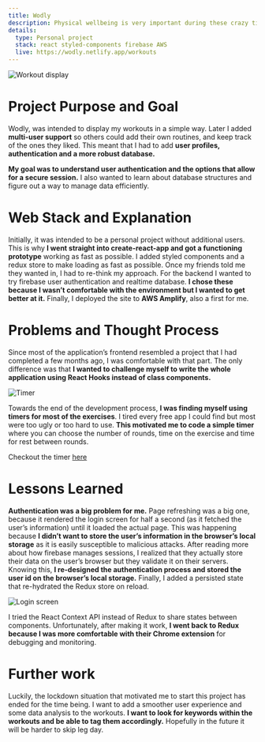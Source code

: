 ```yaml
---
title: Wodly
description: Physical wellbeing is very important during these crazy times. Most of us are spending our days at home and find it quite challenging to keep a consistent workout routine. I developed Wodly to <b>help me keep track of workouts</b> that I enjoyed or wanted to try in the future. This was <b>my first venture into user authentication and building a user database from scratch</b>. I decided that Firebase was the way to go because it offers both services.
details:
  type: Personal project
  stack: react styled-components firebase AWS
  live: https://wodly.netlify.app/workouts
---
```


![Workout display](/img/wodly/workout.png "Workout display")

# Project Purpose and Goal

Wodly, was intended to display my workouts in a simple way. Later I added **multi-user support** so others could add their own routines, and keep track of the ones they liked. This meant that I had to add **user profiles, authentication and a more robust database.**

**My goal was to understand user authentication and the options that allow for a secure session.** I also wanted to learn about database structures and figure out a way to manage data efficiently.

# Web Stack and Explanation

Initially, it was intended to be a personal project without additional users. This is why **I went straight into create-react-app and got a functioning prototype** working as fast as possible. I added styled components and a redux store to make loading as fast as possible. Once my friends told me they wanted in, I had to re-think my approach. For the backend I wanted to try firebase user authentication and realtime database. **I chose these because I wasn’t comfortable with the environment but I wanted to get better at it.** Finally, I deployed the site to **AWS Amplify**, also a first for me.

# Problems and Thought Process

Since most of the application’s frontend resembled a project that I had completed a few months ago, I was comfortable with that part. The only difference was that **I wanted to challenge myself to write the whole application using React Hooks instead of class components.**

![Timer](/img/wodly/timer.png "Timer")

Towards the end of the development process, **I was finding myself using timers for most of the exercises**. I tired every free app I could find but most were too ugly or too hard to use. **This motivated me to code a simple timer** where you can choose the number of rounds, time on the exercise and time for rest between rounds.

Checkout the timer [here](https://wodly.netlify.app/timer)

# Lessons Learned

**Authentication was a big problem for me.** Page refreshing was a big one, because it rendered the login screen for half a second (as it fetched the user’s information) until it loaded the actual page. This was happening because **I didn’t want to store the user’s information in the browser’s local storage** as it is easily susceptible to malicious attacks. After reading more about how firebase manages sessions, I realized that they actually store their data on the user’s browser but they validate it on their servers. Knowing this, **I re-designed the authentication process and stored the user id on the browser’s local storage.** Finally, I added a persisted state that re-hydrated the Redux store on reload.

![Login screen](/img/wodly/loginDesktop.png "Login screen")

I tried the React Context API instead of Redux to share states between components. Unfortunately, after making it work, **I went back to Redux because I was more comfortable with their Chrome extension** for debugging and monitoring.

# Further work

Luckily, the lockdown situation that motivated me to start this project has ended for the time being. I want to add a smoother user experience and some data analysis to the workouts. **I want to look for keywords within the workouts and be able to tag them accordingly.** Hopefully in the future it will be harder to skip leg day.
